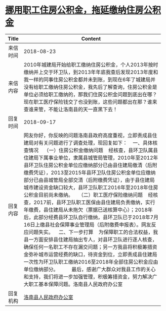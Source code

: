 # <a href="http://www.shangluo.gov.cn/zmhd/ldxxxx.jsp?urltype=leadermail.LeaderMailContentUrl&wbtreeid=1112&leadermailid=4880">挪用职工住房公积金，拖延缴纳住房公积金</a>
| Title |                                                                                                                                                                                                                                                                                                            Content                                                                                                                                                                                                                                                                                                            |
|:-----:|-------------------------------------------------------------------------------------------------------------------------------------------------------------------------------------------------------------------------------------------------------------------------------------------------------------------------------------------------------------------------------------------------------------------------------------------------------------------------------------------------------------------------------------------------------------------------------------------------------------------------------|
| 来信时间  | 2018-08-23                                                                                                                                                                                                                                                                                                                                                                                                                                                                                                                                                                                                                    |
| 来信内容  | 2010年城建局开始给职工缴纳住房公积金，个人2013年按时缴纳并上交于环卫队，到2013年年底我查后发现2013年度和我一样的同事住房公积金都并未到账，到现在6年了城建局并没有给职工缴纳住房公积金，我先后了解查询，住房公积金是单位必须给职工缴纳的，那我们住房公积金问题到底出在哪？现在职工医疗保险钱交了也没到账，这些问题都出在那？谁来查谁来管，不能让洛南县的天一直黑下去！                                                                                                                                                                                                                                                                                                                                                                                                                                   |
| 回复时间  | 2018-09-17                                                                                                                                                                                                                                                                                                                                                                                                                                                                                                                                                                                                                    |
| 回复内容  | 网友你好，你反映的问题洛南县政府高度重视，立即责成县住建局对有关问题进行了调查处理，现回复如下：    一、具体核查情况    （一）住房公积金缴纳问题    经核查，县环卫队属县住建局下属事业单位，隶属县城管局管理，2010年至2012年县环卫队住房公积金单位应缴纳部分已由县住建局缴清（后附缴费凭证），2013至2015年县环卫队住房公积金单位应缴纳部分已由县城管局全部交清（后附缴费凭证），由于县住建局城市建设资金缺口较大，县环卫队职工2016年至2018年住房公积金目前尚未缴纳。    （二）职工医疗保险缴纳问题    经核查，2017前，县环卫队职工医保由县住建局负责缴纳，实行年缴费，县住建局从未拖欠（票据已送核算中心）；2018年后，此部分经费县环卫队自行缴纳，县环卫队已于2018年7月16日上缴县社会保障事业管理局（后附缴费申报表）。网友反应问题失实。    二、下一步打算    为保障职工的合法权益，我县一方面安排县住建局抽出专人，对县环卫队进行逐人核查，确保任何一名职工不存在漏交问题；另一方我县将积极筹措资金弥补城市运营经费的缺口，待资金到位，立即责成县住建局一次性为环卫队职工缴纳2016至2018年全部住房公积金应由单位缴纳部分。          最后，感谢广大群众对我县工作的关心和支持，我们将进一步加强管理，积极筹措资金，努力解决广大职工基本保障问题。洛南县人民政府办公室 |
| 回复机构  | <a href="../../categories/agencies/洛南县人民政府办公室.md">洛南县人民政府办公室</a>                                                                                                                                                                                                                                                                                                                                                                                                                                                                                                                                                                |